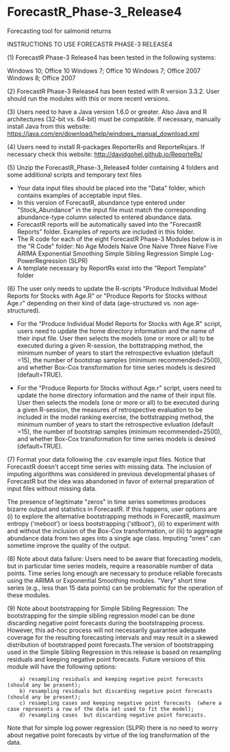 # ForecastR_Phase-3_Release4
Forecasting tool for salmonid returns

INSTRUCTIONS TO USE FORECASTR PHASE-3 RELEASE4

(1) ForecastR Phase-3 Release4 has been tested in the following systems:

  Windows 10; Office 10 
	Windows  7; Office 10
	Windows  7; Office 2007 
	Windows  8; Office 2007  

(2) ForecastR Phase-3 Release4 has been tested with R version 3.3.2.
    User should run the modules with this or more recent versions.

(3) Users need to have a Java version 1.6.0 or greater.
     Also Java and R architectures (32-bit vs. 64-bit) must be compatible.
     If necessary, manually install Java from this website:
     https://java.com/en/download/help/windows_manual_download.xml

 (4) Users need to install R-packages ReporterRs and ReporteRsjars. If necessary check this website: 
       http://davidgohel.github.io/ReporteRs/

(5) Unzip the ForecastR_Phase-3_Release4 folder containing 4 folders and some additional scripts and temporary text files
* Your data input files should be placed into the "Data" folder, which contains examples of acceptable input files.
 * In this version of ForecastR, abundance type entered under "Stock_Abundance" in the input file must match the corresponding abundance-type column  selected to entered abundance data.
* ForecastR reports will be automatically saved into the "ForecastR Reports" folder. Examples of reports are included in this folder.
* The R code for each of the eight ForecastR Phase-3 Modules below is in the "R Code" folder:
	No Age Models
	Naive One
	Naive Three
	Naive Five
	ARIMA
	Exponential Smoothing
	Simple Sibling Regression
	Simple Log-PowerRegression (SLPR)
* A template necessary by ReportRs exist into the "Report Template" folder

(6) The user only needs to update the R-scripts "Produce Individual Model Reports for Stocks with Age.R" or "Produce Reports for Stocks without Age.r" depending on their kind of data (age-structured vs. non age-structured).

* For the "Produce Individual Model Reports for Stocks with Age.R" script, users need to update the home directory information and the name of their input file.
  User then selects the models (one or more or all) to be executed during a given R-session, the bottstrapping method, the minimum number of years to start the retrospective evluation (default =15), the number of bootstrap samples (minimum recommended=2500), and whether Box-Cox transformation for time series models is desired (default=TRUE).

* For the "Produce Reports for Stocks without Age.r" script, users need to update the home directory information and the name of their input file.
  User then selects the models (one or more or all) to be executed during a given R-session, the measures of retrospective evaluation to be included in the model ranking exercise, the bottstrapping method, the minimum number of years to start the retrospective evluation (default =15), the number of bootstrap samples (minimum recommended=2500), and whether Box-Cox transformation for time series models is desired (default=TRUE).

(7) Format your data following the .csv example input files. 
    Notice that ForecastR doesn't accept time series with missing data. The inclusion of imputing algorithms was considered in previous developmental phases of ForecastR but the idea was abandoned in favor of external preparation of input files without missing data.

The presence of  legitimate "zeros" in time series sometimes produces bizarre output and statistics in ForecastR. If this happens, user options are (i) to explore the alternative bootstrapping methods in ForecastR, maximum entropy ('meboot') or loess bootstrapping ('stlboot'), (ii) to experiment with and without the inclusion of the Box-Cox transformation, or (iii) to aggreagte abundance data from two ages into a single age class. Imputing "ones" can sometime improve the quality of the output.

(8) Note about data failure:
      Users need to be aware that forecasting models, but in particular time series models, require a reasonable number of data points. Time series long enough are necessary to produce reliable forecasts using the ARIMA or Exponential Smoothing modules. "Very" short time series (e.g., less than 15 data points) can be problematic for the operation of these modules. 

(9) Note about bootstrapping for Simple Sibling Regression:
    The bootstrapping for the simple sibling regression model can be done discarding negative point forecasts during the bootstrapping process. However, this ad-hoc process will not necessarily guarantee adequate coverage for the resulting forecasting intervals and may result in a skewed distribution of bootstrapped point forecasts.The version of bootstrapping used in the Simple Sibling Regression in this release is based on resampling residuals and keeping negative point forecasts. Future versions of this module will have the following options:

       	a) resampling residuals and keeping negative point forecasts (should any be present);
        b) resampling residuals but discarding negative point forecasts (should any be present);
        c) resampling cases and keeping negative point forecasts  (where a case represents a row of the data set used to fit the model);
        d) resampling cases  but discarding negative point forecasts.

Note that for simple log power regression (SLPR) there is no need to worry about negative point forecasts by virtue of the log transformation of the data.
